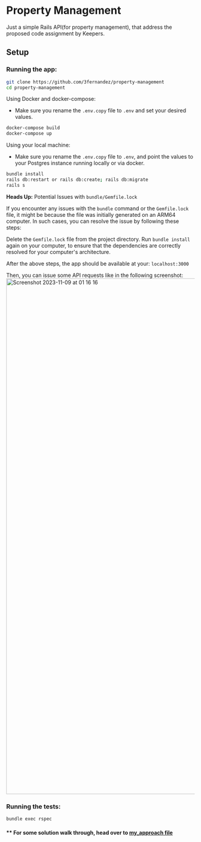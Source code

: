# Property Management

Just a simple Rails API(for property management), that address the proposed code assignment by Keepers.

## Setup

### Running the app:
```sh
git clone https://github.com/3fernandez/property-management
cd property-management
```

Using Docker and docker-compose:
- Make sure you rename the `.env.copy` file to `.env` and set your desired values.
```sh
docker-compose build
docker-compose up
```

Using your local machine:
- Make sure you rename the `.env.copy` file to `.env`, and point the values to your Postgres instance running locally or via docker.
```sh
bundle install
rails db:restart or rails db:create; rails db:migrate
rails s
```
**Heads Up:** Potential Issues with `bundle/Gemfile.lock`

If you encounter any issues with the `bundle` command or the `Gemfile.lock` file, it might be because the file was initially generated on an ARM64 computer. In such cases, you can resolve the issue by following these steps:

Delete the `Gemfile.lock` file from the project directory.
Run `bundle install` again on your computer, to ensure that the dependencies are correctly resolved for your computer's architecture.

After the above steps, the app should be available at your: `localhost:3000`

Then, you can issue some API requests like in the following screenshot:
<img width="1374" alt="Screenshot 2023-11-09 at 01 16 16" src="https://github.com/3fernandez/property-management/assets/3707769/d5b4b025-0972-4ce1-b7f3-9092e0c469e5">

### Running the tests:
```sh
bundle exec rspec
```

#### ** For some solution walk through, head over to [my_approach file](./my_approach.md)
